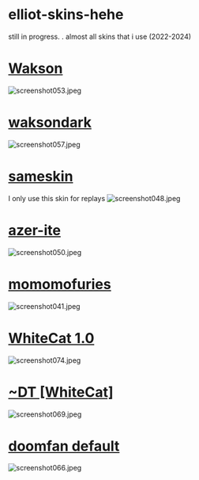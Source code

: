 # elliot-skins-hehe
 still in progress.
. almost all skins that i use (2022-2024)

# [Wakson](https://drive.google.com/file/d/1vj0cx9ExL0vT-WEE9qTXgLcpGQ4_bXEd/view?usp=drive_link)
![screenshot053.jpeg](https://tinypic.host/images/2024/01/02/screenshot053.jpeg)
# [waksondark](https://drive.google.com/file/d/1vuD1zq_OkAVopS6ZXRjvR_bHR42IxYtB/view?usp=drive_link)
![screenshot057.jpeg](https://tinypic.host/images/2024/01/02/screenshot057.jpeg)
# [sameskin](https://drive.google.com/file/d/1AbFAj0_JpNjxg2CbZBzwqbC3VHre4Mn8/view?usp=drive_link)
I only use this skin for replays
![screenshot048.jpeg](https://tinypic.host/images/2024/01/02/screenshot048.jpeg)
# [azer-ite](https://drive.google.com/file/d/1ckWXRFkWJdSXlKTL4v1jckFYsC93SA-6/view?usp=drive_link)
![screenshot050.jpeg](https://tinypic.host/images/2024/01/02/screenshot050.jpeg)
# [momomofuries](https://drive.google.com/file/d/1AbFAj0_JpNjxg2CbZBzwqbC3VHre4Mn8/view?usp=drive_link)
![screenshot041.jpeg](https://tinypic.host/images/2024/01/02/screenshot041.jpeg)
# [WhiteCat 1.0](https://drive.google.com/file/d/10-2ePSZfMKOG9uSrhfD4RVmAdspY2r8Q/view?usp=drive_link)
![screenshot074.jpeg](https://tinypic.host/images/2024/01/02/screenshot074.jpeg)
# [~DT [WhiteCat]](https://drive.google.com/file/d/1yZ6g1NfrofeSNIito52LnJV1MKPR7KIe/view?usp=sharing)
![screenshot069.jpeg](https://tinypic.host/images/2024/01/02/screenshot069.jpeg)
# [doomfan default](https://drive.google.com/file/d/10rYiSxEBzAy4FoBalyWgKFojwZFeuESK/view?usp=drive_link)
![screenshot066.jpeg](https://tinypic.host/images/2024/01/02/screenshot066.jpeg)
